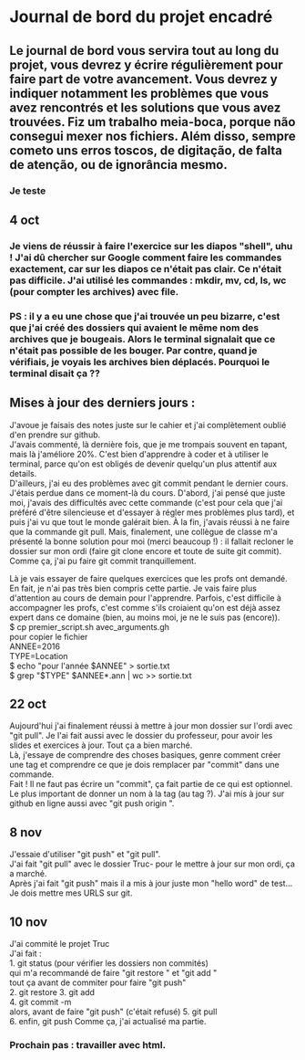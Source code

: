 # Journal de bord du projet encadré
## Le journal de bord vous servira tout au long du projet, vous devrez y écrire régulièrement pour faire part de votre avancement. Vous devrez y indiquer notamment les problèmes que vous avez rencontrés et les solutions que vous avez trouvées. Fiz um trabalho meia-boca, porque não consegui mexer nos fichiers. Além disso, sempre cometo uns erros toscos, de digitação, de falta de atenção, ou de ignorância mesmo.
### Je teste 

## 4 oct 
### Je viens de réussir à faire l'exercice sur les diapos "shell", uhu ! J'ai dû chercher sur Google comment faire les commandes exactement, car sur les diapos ce n'était pas clair. Ce n'était pas difficile. J'ai utilisé les commandes : mkdir, mv, cd, ls, wc (pour compter les archives) avec file. 
### PS : il y a eu une chose que j'ai trouvée un peu bizarre, c'est que j'ai créé des dossiers qui avaient le même nom des archives que je bougeais. Alors le terminal signalait que ce n'était pas possible de les bouger. Par contre, quand je vérifiais, je voyais les archives bien déplacés. Pourquoi le terminal disait ça ??

## Mises à jour des derniers jours :
J'avoue je faisais des notes juste sur le cahier et j'ai complètement oublié d'en prendre sur github.   
J'avais commenté, là dernière fois, que je me trompais souvent en tapant, mais là j'améliore 20%. C'est bien d'apprendre à coder et à utiliser le terminal, parce qu'on est obligés de devenir quelqu'un plus attentif aux details.  
D'ailleurs, j'ai eu des problèmes avec git commit pendant le dernier cours. J'étais perdue dans ce moment-là du cours. D'abord, j'ai pensé que juste moi, j'avais des difficultés avec cette commande (c'est pour cela que j'ai préféré d'être silencieuse et d'essayer à régler mes problèmes plus tard), et puis j'ai vu que tout le monde galérait bien. À la fin, j'avais réussi à ne faire que la commande git pull. Mais, finalement, une collègue de classe m'a présenté la bonne solution pour moi (merci beaucoup !) :  il fallait recloner le dossier sur mon ordi (faire git clone encore et toute de suite git commit). Comme ça, j'ai pu faire git commit tranquillement.  
  
Là je vais essayer de faire quelques exercices que les profs ont demandé. En fait, je n'ai pas très bien compris cette partie. Je vais faire plus d'attention au cours de demain pour l'apprendre. Parfois, c'est difficile à accompagner les profs, c'est comme s'ils croiaient qu'on est déjà assez expert dans ce domaine (bien, au moins moi, je ne le suis pas (encore)).   
$ cp premier_script.sh avec_arguments.gh   
pour copier le fichier  
ANNEE=2016  
TYPE=Location  
$ echo "pour l'année $ANNEE" > sortie.txt  
$ grep "$TYPE" $ANNEE*.ann | wc >> sortie.txt  
  
  
## 22 oct  
Aujourd'hui j'ai finalement réussi à mettre à jour mon dossier sur l'ordi avec "git pull". Je l'ai fait aussi avec le dossier du professeur, pour avoir les slides et exercices à jour. Tout ça a bien marché.  
Là, j'essaye de comprendre des choses basiques, genre comment créer une tag et comprendre ce que je dois remplacer par "commit" dans une commande.  
Fait ! Il ne faut pas écrire un "commit", ça fait partie de ce qui est optionnel. Le plus important de donner un nom à la tag (au tag ?). J'ai mis à jour sur github en ligne aussi avec "git push origin <tagname>". 

  
## 8 nov
 J'essaie d'utiliser "git push" et "git pull".   
 J'ai fait "git pull" avec le dossier Truc- pour le mettre à jour sur mon ordi, ça a marché.  
  Après j'ai fait "git push" mais il a mis à jour juste mon "hello word" de test...  
  Je dois mettre mes URLS sur git.  
  
## 10 nov  
  J'ai commité le projet Truc  
  J'ai fait :  
    1. git status (pour vérifier les dossiers non commités)  
   qui m'a recommandé de faire "git restore <doc x>" et "git add <doc y>"  
   tout ça avant de commiter pour faire "git push"  
    2. git restore <doc x>
    3. git add <doc y>  
    4. git commit -m <message>  
   alors, avant de faire "git push" (c'était refusé) 
    5. git pull  
    6. enfin, git push 
  Comme ça, j'ai actualisé ma partie.
  ### Prochain pas : travailler avec html.
